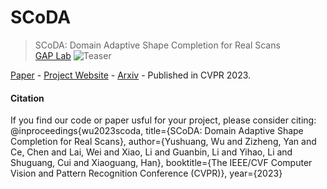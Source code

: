 # SCoDA
> SCoDA: Domain Adaptive Shape Completion for Real Scans <br />
> [GAP Lab](https://gaplab.cuhk.edu.cn/)
![Teaser](teaser.gif)

[Paper](https://arxiv.org/abs/2304.10179.pdf) - 
[Project Website](https://yushuang-wu.github.io/SCoDA/) -
[Arxiv](https://arxiv.org/abs/2304.10179) -
Published in CVPR 2023.

#### Citation

If you find our code or paper usful for your project, please consider citing:
  @inproceedings{wu2023scoda,
    title={SCoDA: Domain Adaptive Shape Completion for Real Scans},
    author={Yushuang, Wu and Zizheng, Yan and Ce, Chen and Lai, Wei and Xiao, Li and Guanbin, Li and Yihao, Li and Shuguang, Cui and Xiaoguang, Han},
    booktitle={The IEEE/CVF Computer Vision and Pattern Recognition Conference (CVPR)},
    year={2023}
